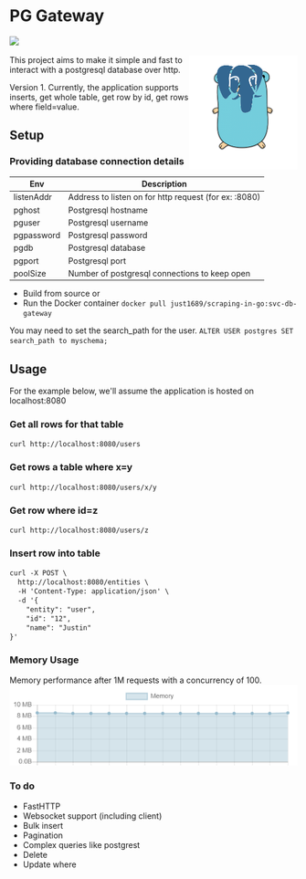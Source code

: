 # PG Gateway
<a href="https://goreportcard.com/report/github.com/just1689/pg-gateway"><img src="https://goreportcard.com/badge/github.com/just1689/pg-gateway" /></a><br />

<img align="right" height="200" src="docs/pg2.png" />

This project aims to make it simple and fast to interact with a postgresql database over http.


Version 1. Currently, the application supports inserts, get whole table, get row by id, get rows where field=value. 

## Setup

### Providing database connection details
| Env | Description |
|---|---|
| listenAddr | Address to listen on for http request (for ex: :8080) |
| pghost | Postgresql hostname |
| pguser | Postgresql username |
| pgpassword | Postgresql password |
| pgdb | Postgresql database |
| pgport | Postgresql port |
| poolSize | Number of postgresql connections to keep open |

- Build from source or
- Run the Docker container `docker pull just1689/scraping-in-go:svc-db-gateway`

You may need to set the search_path for the user.
`ALTER USER postgres SET search_path to myschema;`

## Usage
For the example below, we'll assume the application is hosted on localhost:8080

### Get all rows for that table
```
curl http://localhost:8080/users
```

### Get rows a table where x=y
```
curl http://localhost:8080/users/x/y
```

### Get row where id=z
```
curl http://localhost:8080/users/z
```

### Insert row into table
```
curl -X POST \
  http://localhost:8080/entities \
  -H 'Content-Type: application/json' \
  -d '{
	"entity": "user",
	"id": "12",
	"name": "Justin"
}'
```

### Memory Usage
Memory performance after 1M requests with a concurrency of 100. 
<img src="docs/memory3.png" />

### To do
- FastHTTP
- Websocket support (including client)
- Bulk insert
- Pagination
- Complex queries like postgrest
- Delete
- Update where

